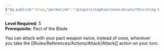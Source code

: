 ```yaml
---
{"dg-publish":true,"permalink":"/players/sophie/invocations/thirsting-blade/","noteIcon":""}
---
```


**Level Required:** 5  
**Prerequisite:** Pact of the Blade  


You can attack with your pact weapon twice, instead of once, whenever you take the [[Rules/References/Actions/Attack\|Attack]] action on your turn.